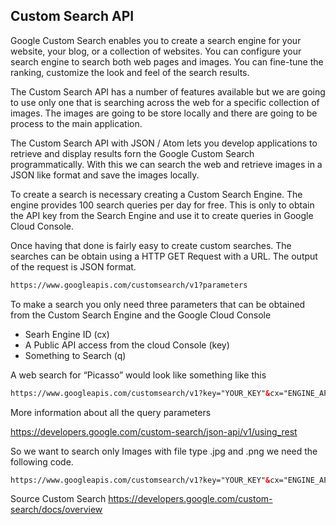 ## Custom Search API

Google Custom Search enables you to create a search engine for your website, your blog, or a collection of websites. You can configure your search engine to search both web pages and images. You can fine-tune the ranking, customize the look and feel of the search results.

The Custom Search API has a number of features available but we are going to use only one that is searching across the web for a specific collection of images. The images are going to be store locally and there are going to be process to the main application.

The Custom Search API with JSON / Atom lets you develop applications to retrieve and display results forn the Google Custom Search programmatically. With this we can search the web and retrieve images in a JSON like format and save the images locally.

To create a search is necessary creating a Custom Search Engine. The engine provides 100 search queries per day for free. This is only to obtain the API key from the Search Engine and use it to create queries in Google Cloud Console.

Once having that done is fairly easy to create custom searches. The searches can be obtain using a HTTP GET Request with a URL. The output of the request is JSON format.

```html
https://www.googleapis.com/customsearch/v1?parameters
```
To make a search you only need three parameters that can be obtained from the  Custom Search Engine and the Google Cloud Console

- Searh Engine ID (cx)
- A Public API access from the cloud Console (key)
- Something to Search (q)

A web search for “Picasso” would look like something like this

```html
https://www.googleapis.com/customsearch/v1?key="YOUR_KEY"&cx="ENGINE_API"&q="picasso&alt=json
```

More information about all the query parameters 

https://developers.google.com/custom-search/json-api/v1/using_rest

So we want to search only Images with file type .jpg and .png we need the following code.

```html
https://www.googleapis.com/customsearch/v1?key="YOUR_KEY"&cx="ENGINE_API"&q="picasso"&searchType="image"&fileType="png,jpg"&alt=json
```
Source Custom Search  https://developers.google.com/custom-search/docs/overview
